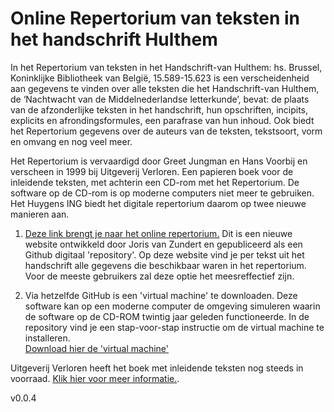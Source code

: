 # Online Repertorium van teksten in het handschrift Hulthem

In het Repertorium van teksten in het Handschrift-van Hulthem: hs. Brussel, Koninklijke Bibliotheek van België, 15.589-15.623 is een verscheidenheid aan gegevens te vinden over alle teksten die het Handschrift-van Hulthem, de ‘Nachtwacht van de Middelnederlandse letterkunde’, bevat: de plaats van de afzonderlijke teksten in het handschrift, hun opschriften, incipits, explicits en afrondingsformules, een parafrase van hun inhoud. Ook biedt het Repertorium gegevens over de auteurs van de teksten, tekstsoort, vorm en omvang en nog veel meer.

Het Repertorium is vervaardigd door Greet Jungman en Hans Voorbij en verscheen in 1999 bij Uitgeverij Verloren. Een papieren boek voor de inleidende teksten, met achterin een CD-rom met het Repertorium. De software op de CD-rom is op moderne computers niet meer te gebruiken. Het Huygens ING biedt het digitale repertorium daarom op twee nieuwe manieren aan.

1. [Deze link brengt je naar het online repertorium.](public/hulthem_repertorium_contents.html) Dit is een nieuwe website ontwikkeld door Joris van Zundert en gepubliceerd als een Github digitaal 'repository'. Op deze website vind je per tekst uit het handschrift alle gegevens die beschikbaar waren in het repertorium. Voor de meeste gebruikers zal deze optie het meesreffectief zijn.  

2. Via hetzelfde GitHub is een 'virtual machine' te downloaden. Deze software kan op een moderne computer de omgeving simuleren waarin de software op de CD-ROM twintig jaar geleden functioneerde. In de repository vind je een stap-voor-stap instructie om de virtual machine te installeren.  
  [Download hier de 'virtual machine'](https://github.com/HuygensING/hulthem)

Uitgeverij Verloren heeft het boek met inleidende teksten nog steeds in voorraad. [Klik hier voor meer informatie.](https://verloren.nl/boeken/2086/262/165/middeleeuwen/repertorium-van-teksten-in-het-handschrift-van-hulthem).

v0.0.4

